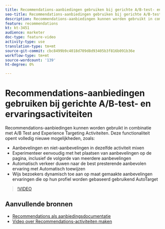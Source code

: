```yaml
---
title: Recommendations-aanbiedingen gebruiken bij gerichte A/B-test- en ervaringsactiviteiten
seo-title: Recommendations-aanbiedingen gebruiken bij gerichte A/B-test- en ervaringsactiviteiten in Adobe Target
description: Recommendations-aanbiedingen kunnen worden gebruikt in combinatie met A/B Test and Experience Targeting Activiteiten.
feature: recommendations
kt: kt-3451
audience: marketer
doc-type: feature-video
activity-type: use
translation-type: tm+mt
source-git-commit: cbc8499b9c4018d709d8d93405b3f816b091b36e
workflow-type: tm+mt
source-wordcount: '139'
ht-degree: 0%

---
```



# Recommendations-aanbiedingen gebruiken bij gerichte A/B-test- en ervaringsactiviteiten

Recommendations-aanbiedingen kunnen worden gebruikt in combinatie met A/B Test and Experience Targeting Activiteiten. Deze functionaliteit opent volledig nieuwe mogelijkheden, zoals:

* Aanbevelingen en niet-aanbevelingen in dezelfde activiteit mixen
* Experimenteer eenvoudig met het plaatsen van aanbevelingen op de pagina, inclusief de volgorde van meerdere aanbevelingen
* Automatisch verkeer duwen naar de best presterende aanbevolen ervaring met Automatisch toewijzen
* Wijs bezoekers dynamisch toe aan op maat gemaakte aanbevelingen ervaringen die op hun profiel worden gebaseerd gebruikend AutoTarget

>[!VIDEO](https://video.tv.adobe.com/v/28878?quality=12)

## Aanvullende bronnen

* [Recommendations als aanbiedingsdocumentatie](https://docs.adobe.com/content/help/en/target/using/recommendations/recommendations-as-an-offer.html)
* [Video over Recommendations-activiteiten maken](create-a-recommendations-activity.md)
